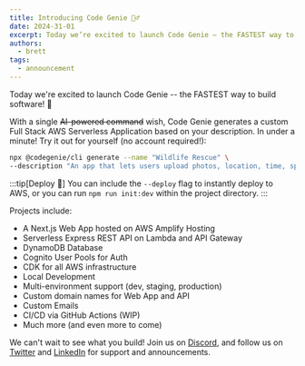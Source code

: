 ```yaml
---
title: Introducing Code Genie 🧞‍♂️
date: 2024-31-01
excerpt: Today we’re excited to launch Code Genie — the FASTEST way to build software! With a single AI-powered command wish, Code Genie generates a custom Full Stack AWS Serverless Application based on your description. In under a minute!
authors:
  - brett
tags:
  - announcement
---
```


Today we're excited to launch Code Genie -- the FASTEST way to build software! 🚀

With a single ~~AI-powered command~~ wish, Code Genie generates a custom Full Stack AWS Serverless Application based on your description. In under a minute! Try it out for yourself (no account required!):

```sh
npx @codegenie/cli generate --name "Wildlife Rescue" \
--description "An app that lets users upload photos, location, time, species and other information so that Wildlife Rescuers can get notified and respond to reports of injured wildlife in their area."
```

:::tip[Deploy 🚀]
You can include the `--deploy` flag to instantly deploy to AWS, or you can run `npm run init:dev` within the project directory.
:::

Projects include:

* A Next.js Web App hosted on AWS Amplify Hosting
* Serverless Express REST API on Lambda and API Gateway
* DynamoDB Database
* Cognito User Pools for Auth
* CDK for all AWS infrastructure
* Local Development
* Multi-environment support (dev, staging, production)
* Custom domain names for Web App and API
* Custom Emails
* CI/CD via GitHub Actions (WIP)
* Much more (and even more to come)

We can't wait to see what you build! Join us on [Discord](https://discord.gg/y8U5yCh4), and follow us on [Twitter](https://twitter.com/CodeGenieCodes) and [LinkedIn](https://www.linkedin.com/company/code-genie-codes) for support and announcements.